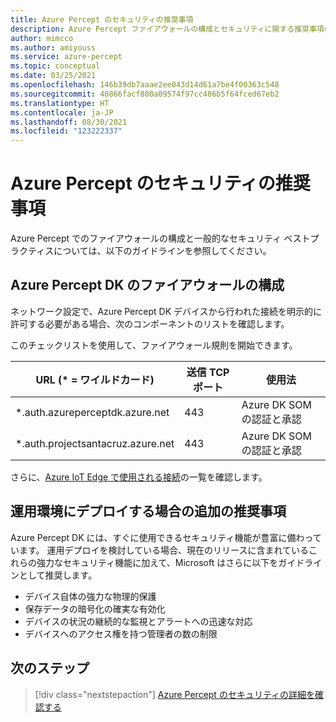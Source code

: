 ```yaml
---
title: Azure Percept のセキュリティの推奨事項
description: Azure Percept ファイアウォールの構成とセキュリティに関する推奨事項について詳しく説明します
author: mimcco
ms.author: amiyouss
ms.service: azure-percept
ms.topic: conceptual
ms.date: 03/25/2021
ms.openlocfilehash: 146b39db7aaae2ee043d14d61a7be4f00363c548
ms.sourcegitcommit: 40866facf800a09574f97cc486b5f64fced67eb2
ms.translationtype: HT
ms.contentlocale: ja-JP
ms.lasthandoff: 08/30/2021
ms.locfileid: "123222337"
---
```

# <a name="azure-percept-security-recommendations"></a>Azure Percept のセキュリティの推奨事項

Azure Percept でのファイアウォールの構成と一般的なセキュリティ ベストプラクティスについては、以下のガイドラインを参照してください。

## <a name="configuring-firewalls-for-azure-percept-dk"></a>Azure Percept DK のファイアウォールの構成

ネットワーク設定で、Azure Percept DK デバイスから行われた接続を明示的に許可する必要がある場合、次のコンポーネントのリストを確認します。

このチェックリストを使用して、ファイアウォール規則を開始できます。

|URL (* = ワイルドカード)|送信 TCP ポート|使用法|
|-------------------|------------------|---------|
|*.auth.azureperceptdk.azure.net|443|Azure DK SOM の認証と承認|
|*.auth.projectsantacruz.azure.net|443|Azure DK SOM の認証と承認|

さらに、[Azure IoT Edge で使用される接続](../iot-edge/production-checklist.md#allow-connections-from-iot-edge-devices)の一覧を確認します。

## <a name="additional-recommendations-for-deployment-to-production"></a>運用環境にデプロイする場合の追加の推奨事項

Azure Percept DK には、すぐに使用できるセキュリティ機能が豊富に備わっています。 運用デプロイを検討している場合、現在のリリースに含まれているこれらの強力なセキュリティ機能に加えて、Microsoft はさらに以下をガイドラインとして推奨します。

- デバイス自体の強力な物理的保護
- 保存データの暗号化の確実な有効化
- デバイスの状況の継続的な監視とアラートへの迅速な対応
- デバイスへのアクセス権を持つ管理者の数の制限

## <a name="next-steps"></a>次のステップ

> [!div class="nextstepaction"]
> [Azure Percept のセキュリティの詳細を確認する](./overview-percept-security.md)